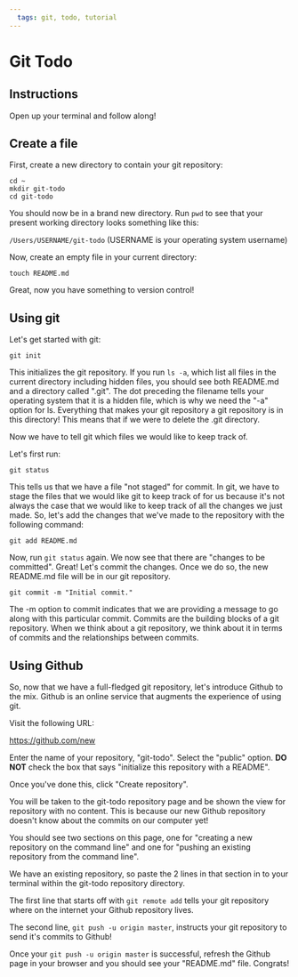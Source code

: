 ```yaml
---
  tags: git, todo, tutorial
---
```


# Git Todo

## Instructions

Open up your terminal and follow along!

## Create a file

First, create a new directory to contain your git repository:

```
cd ~
mkdir git-todo
cd git-todo
```

You should now be in a brand new directory. Run `pwd` to see that 
your present working directory looks something like this:

`/Users/USERNAME/git-todo` (USERNAME is your operating system username)

Now, create an empty file in your current directory:

```
touch README.md
```

Great, now you have something to version control! 

## Using git

Let's get started with git:

```
git init
```

This initializes the git repository. If you run `ls -a`, which list all
files in the current directory including hidden files, you should see
both README.md and a directory called ".git". The dot preceding the
filename tells your operating system that it is a hidden file, which is
why we need the "-a" option for ls. Everything that makes your git
repository a git repository is in this directory! This means that if we
were to delete the .git directory.

Now we have to tell git which files we would like to keep track of.

Let's first run:

```
git status
```

This tells us that we have a file "not staged" for commit. In git, we
have to stage the files that we would like git to keep track of for us
because it's not always the case that we would like to keep track of all
the changes we just made. So, let's add the changes that we've made to
the repository with the following command:

```
git add README.md
```

Now, run `git status` again. We now see that there are "changes to be
committed". Great! Let's commit the changes. Once we do so, the new
README.md file will be in our git repository.

```
git commit -m "Initial commit."
```

The -m option to commit indicates that we are providing a message to go
along with this particular commit. Commits are the building blocks of a
git repository. When we think about a git repository, we think about it
in terms of commits and the relationships between commits.

## Using Github

So, now that we have a full-fledged git repository, let's introduce
Github to the mix. Github is an online service that augments the
experience of using git. 

Visit the following URL:

https://github.com/new

Enter the name of your repository, "git-todo". Select the "public"
option. **DO NOT** check the box that says "initialize this repository with a README".

Once you've done this, click "Create repository".

You will be taken to the git-todo repository page and be shown the view
for repository with no content. This is because our new Github
repository doesn't know about the commits on our computer yet!

You should see two sections on this page, one for "creating a new
repository on the command line" and one for "pushing an existing repository
from the command line".

We have an existing repository, so paste the 2 lines in that section in
to your terminal within the git-todo repository directory.

The first line that starts off with `git remote add` tells your git
repository where on the internet your Github repository lives.

The second line, `git push -u origin master`, instructs your git
repository to send it's commits to Github!

Once your `git push -u origin master` is successful, refresh the Github
page in your browser and you should see your "README.md" file. Congrats!
